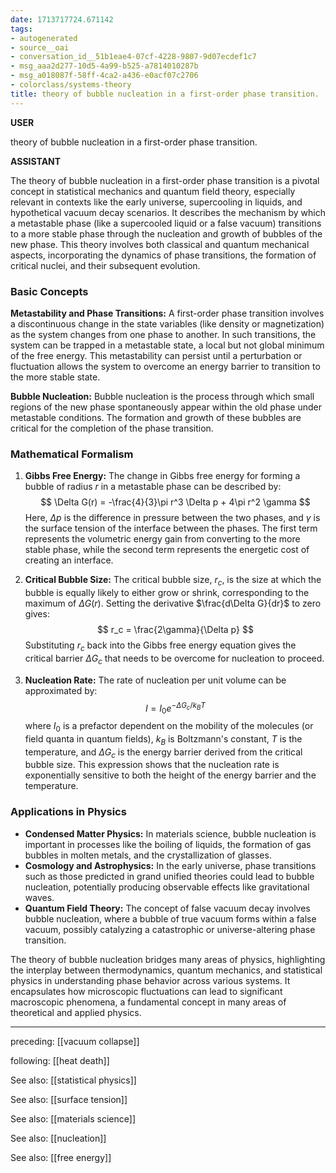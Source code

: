 ```yaml
---
date: 1713717724.671142
tags:
- autogenerated
- source__oai
- conversation_id__51b1eae4-07cf-4228-9807-9d07ecdef1c7
- msg_aaa2d277-10d5-4a99-b525-a7814010287b
- msg_a018087f-58ff-4ca2-a436-e0acf07c2706
- colorclass/systems-theory
title: theory of bubble nucleation in a first-order phase transition.
---
```


**USER**

theory of bubble nucleation in a first-order phase transition.


**ASSISTANT**

The theory of bubble nucleation in a first-order phase transition is a pivotal concept in statistical mechanics and quantum field theory, especially relevant in contexts like the early universe, supercooling in liquids, and hypothetical vacuum decay scenarios. It describes the mechanism by which a metastable phase (like a supercooled liquid or a false vacuum) transitions to a more stable phase through the nucleation and growth of bubbles of the new phase. This theory involves both classical and quantum mechanical aspects, incorporating the dynamics of phase transitions, the formation of critical nuclei, and their subsequent evolution.

### Basic Concepts

**Metastability and Phase Transitions:**
A first-order phase transition involves a discontinuous change in the state variables (like density or magnetization) as the system changes from one phase to another. In such transitions, the system can be trapped in a metastable state, a local but not global minimum of the free energy. This metastability can persist until a perturbation or fluctuation allows the system to overcome an energy barrier to transition to the more stable state.

**Bubble Nucleation:**
Bubble nucleation is the process through which small regions of the new phase spontaneously appear within the old phase under metastable conditions. The formation and growth of these bubbles are critical for the completion of the phase transition.

### Mathematical Formalism

1. **Gibbs Free Energy:**
   The change in Gibbs free energy for forming a bubble of radius $r$ in a metastable phase can be described by:
   $$ \Delta G(r) = -\frac{4}{3}\pi r^3 \Delta p + 4\pi r^2 \gamma $$
   Here, $\Delta p$ is the difference in pressure between the two phases, and $\gamma$ is the surface tension of the interface between the phases. The first term represents the volumetric energy gain from converting to the more stable phase, while the second term represents the energetic cost of creating an interface.

2. **Critical Bubble Size:**
   The critical bubble size, $r_c$, is the size at which the bubble is equally likely to either grow or shrink, corresponding to the maximum of $\Delta G(r)$. Setting the derivative $\frac{d\Delta G}{dr}$ to zero gives:
   $$ r_c = \frac{2\gamma}{\Delta p} $$
   Substituting $r_c$ back into the Gibbs free energy equation gives the critical barrier $\Delta G_c$ that needs to be overcome for nucleation to proceed.

3. **Nucleation Rate:**
   The rate of nucleation per unit volume can be approximated by:
   $$ I = I_0 e^{-\Delta G_c/k_B T} $$
   where $I_0$ is a prefactor dependent on the mobility of the molecules (or field quanta in quantum fields), $k_B$ is Boltzmann's constant, $T$ is the temperature, and $\Delta G_c$ is the energy barrier derived from the critical bubble size. This expression shows that the nucleation rate is exponentially sensitive to both the height of the energy barrier and the temperature.

### Applications in Physics

- **Condensed Matter Physics:** In materials science, bubble nucleation is important in processes like the boiling of liquids, the formation of gas bubbles in molten metals, and the crystallization of glasses.
- **Cosmology and Astrophysics:** In the early universe, phase transitions such as those predicted in grand unified theories could lead to bubble nucleation, potentially producing observable effects like gravitational waves.
- **Quantum Field Theory:** The concept of false vacuum decay involves bubble nucleation, where a bubble of true vacuum forms within a false vacuum, possibly catalyzing a catastrophic or universe-altering phase transition.

The theory of bubble nucleation bridges many areas of physics, highlighting the interplay between thermodynamics, quantum mechanics, and statistical physics in understanding phase behavior across various systems. It encapsulates how microscopic fluctuations can lead to significant macroscopic phenomena, a fundamental concept in many areas of theoretical and applied physics.


---

preceding: [[vacuum collapse]]  


following: [[heat death]]

See also: [[statistical physics]]


See also: [[surface tension]]


See also: [[materials science]]


See also: [[nucleation]]


See also: [[free energy]]